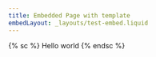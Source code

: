 ```yaml
---
title: Embedded Page with template
embedLayout: _layouts/test-embed.liquid
---
```


{% sc %}
Hello world
{% endsc %}
